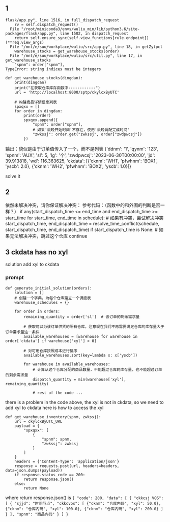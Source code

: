 

## 1
```
flask/app.py", line 1516, in full_dispatch_request
    rv = self.dispatch_request()
  File "/root/miniconda3/envs/wuliu_min/lib/python3.6/site-packages/flask/app.py", line 1502, in dispatch_request
    return self.ensure_sync(self.view_functions[rule.endpoint])(**req.view_args)
  File "/mnt/e/suu/workplace/wuliu/src/app.py", line 18, in getZytpcl
    warehouse_stocks = get_warehouse_stocks(order)
  File "/mnt/e/suu/workplace/wuliu/src/util.py", line 17, in get_warehouse_stocks
    "spnm": order["spnm"],
TypeError: string indices must be integers
```


```
def get_warehouse_stocks(dingdan):
    print(dingdan)
    print("在获取仓库库存函数中------------")
    url = 'http://localhost:8000/sptp/ckylcxByUTC'
    
    # 构建商品详情信息列表
    spxqxx = []
    for order in dingdan:
        print(order)
        spxqxx.append({
            "spnm": order["spnm"],
            # 如果'最晚开始时间'不存在，使用'最晚调配完成时间'
            "zwkssj": order.get("zwkssj", order["zwdpwcsj"])
        })
```

输出：貌似是由于订单值传入了一个，而不是列表
{'ddnm': '1', 'qynm': '123', 'spnm': 'AUX', 'sl': 5, 'lg': '个', 'zwdpwcsj': '2023-06-30T00:00:00', 'jd': 39.913818, 'wd': 116.363625, 'ckdata': [{'cknm': 'WH1', 'pfwhnm': 'BOX1', 'yscb': 2.0}, {'cknm': 'WH2', 'pfwhnm': 'BOX2', 'yscb': 1.0}]}

solve it


## 2

依然未解决冲突，请你保证解决冲突：
参考代码：（函数中的和外围的判断是否一样？）
 if any(start_dispatch_time <= end_time and end_dispatch_time >= start_time for start_time, end_time in schedule):
                # 如果有冲突，尝试解决冲突
                start_dispatch_time, end_dispatch_time = resolve_time_conflict(schedule, start_dispatch_time, end_dispatch_time)
                if start_dispatch_time is None:
                    # 如果无法解决冲突，跳过这个仓库
                    continue


## 3 ckdata has no xyl
solution add xyl to ckdata

### prompt
```
def generate_initial_solution(orders):
    solution = []
    # 创建一个字典，为每个仓库建立一个调度表
    warehouse_schedules = {}

    for order in orders:
        remaining_quantity = order['sl']  # 该订单的剩余需求量

        # 获取可以为该订单供货的所有仓库，注意现在我们不再需要满足仓库的库存量大于订单需求量这一条件
        available_warehouses = [warehouse for warehouse in order['ckdata'] if warehouse['xyl'] > 0]

        # 对可用仓库按照成本进行排序
        available_warehouses.sort(key=lambda x: x['yscb'])

        for warehouse in available_warehouses:
            # 计算从这个仓库分配的商品数量，不能超过仓库的库存量，也不能超过订单的剩余需求量
            dispatch_quantity = min(warehouse['xyl'], remaining_quantity)

            # rest of the code ...

```
there is a problem in the code above, the xyl is not in ckdata, so we need to add xyl to ckdata
here is how to access the xyl

```
def get_warehouse_inventory(spnm, zwkssj):
    url = ckylcxByUTC_URL
    payload = {
        "spxqxx": [
            {
                "spnm": spnm,
                "zwkssj": zwkssj
            }
        ]
    }
    headers = {'Content-Type': 'application/json'}
    response = requests.post(url, headers=headers, data=json.dumps(payload))
    if response.status_code == 200:
        return response.json()
    else:
        return None
```
where return response.json() is `
{
  "code": 200,
  "data": [
    {
      "ckkcsj VOS": [
        {
          "sjjd": "时间节点",
          "ckkcvos": [
            {"cknm": "仓库内码", "xyl": 50.0},
            {"cknm": "仓库内码", "xyl": 100.0},
            {"cknm": "仓库内码", "xyl": 200.0}
          ]
        }
      ],
      "spnm": "商品内码"
    }
  ]
}
`
